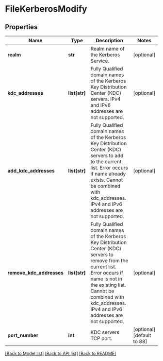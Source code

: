 # FileKerberosModify

## Properties
Name | Type | Description | Notes
------------ | ------------- | ------------- | -------------
**realm** | **str** | Realm name of the Kerberos Service. | [optional] 
**kdc_addresses** | **list[str]** | Fully Qualified domain names of the Kerberos Key Distribution Center (KDC) servers. IPv4 and IPv6 addresses are not supported. | [optional] 
**add_kdc_addresses** | **list[str]** | Fully Qualified domain names of the Kerberos Key Distribution Center (KDC) servers to add to the current list. Error occurs if name already exists. Cannot be combined with kdc_addresses. IPv4 and IPv6 addresses are not supported. | [optional] 
**remove_kdc_addresses** | **list[str]** | Fully Qualified domain names of the Kerberos Key Distribution Center (KDC) servers to remove from the current list. Error occurs if name is not in the existing list. Cannot be combined with kdc_addresses. IPv4 and IPv6 addresses are not supported. | [optional] 
**port_number** | **int** | KDC servers TCP port. | [optional] [default to 88]

[[Back to Model list]](../README.md#documentation-for-models) [[Back to API list]](../README.md#documentation-for-api-endpoints) [[Back to README]](../README.md)


